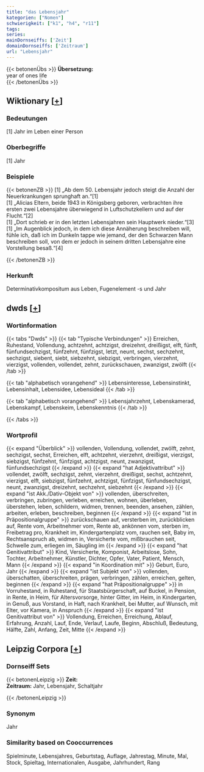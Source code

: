 ```yaml
---
title: "das Lebensjahr"
kategorien: ["Nomen"]
schwierigkeit: ["k1", "h4", "r11"]
tags:
series:
mainDornseiffs: ['Zeit']
domainDornseiffs: ['Zeitraum']
url: "Lebensjahr"
---
```


{{< betonenÜbs >}}
**Übersetzung:**  
year of ones life  
{{< /betonenÜbs >}}

## Wiktionary [[+](https://de.wiktionary.org/wiki/Lebensjahr)]

### Bedeutungen
[1] Jahr im Leben einer Person  

### Oberbegriffe
[1] Jahr  

### Beispiele
{{< betonenZB >}}
[1] „Ab dem 50. Lebensjahr jedoch steigt die Anzahl der Neuerkrankungen sprunghaft an.“[1]  
[1] „Alicias Eltern, beide 1943 in Königsberg geboren, verbrachten ihre ersten zwei Lebensjahre überwiegend in Luftschutzkellern und auf der Flucht.“[2]  
[1] „Dort schrieb er in den letzten Lebensjahren sein Hauptwerk nieder.“[3]  
[1] „Im Augenblick jedoch, in dem ich diese Annäherung beschreiben will, fühle ich, daß ich im Dunkeln tappe wie jemand, der den Schwarzen Mann beschreiben soll, von dem er jedoch in seinem dritten Lebensjahre eine Vorstellung besaß.“[4]  

{{< /betonenZB >}}
### Herkunft
Determinativkompositum aus Leben, Fugenelement -s und Jahr  



## dwds [[+](https://www.dwds.de/wb/Lebensjahr)]

### Wortinformation
{{< tabs "Dwds" >}}
{{< tab "Typische Verbindungen" >}}
Erreichen, Ruhestand, Vollendung, achtzehnt, achtzigst, dreizehnt, dreißigst, elft, fünft, fünfundsechzigst, fünfzehnt, fünfzigst, letzt, neunt, sechst, sechzehnt, sechzigst, siebent, siebt, siebzehnt, siebzigst, verbringen, vierzehnt, vierzigst, vollenden, vollendet, zehnt, zurückschauen, zwanzigst, zwölft
{{< /tab >}}

{{< tab "alphabetisch vorangehend" >}}
Lebensinteresse, Lebensinstinkt, Lebensinhalt, Lebensidee, Lebensideal
{{< /tab >}}

{{< tab "alphabetisch vorangehend" >}}
Lebensjahrzehnt, Lebenskamerad, Lebenskampf, Lebenskeim, Lebenskenntnis
{{< /tab >}}

{{< /tabs >}}

### Wortprofil
{{< expand "Überblick" >}} vollenden, Vollendung, vollendet, zwölft, zehnt, sechzigst, sechst, Erreichen, elft, achtzehnt, vierzehnt, dreißigst, vierzigst, siebzigst, fünfzehnt, fünfzigst, achtzigst, neunt, zwanzigst, fünfundsechzigst {{< /expand >}}
{{< expand "hat Adjektivattribut" >}} vollendet, zwölft, sechzigst, zehnt, vierzehnt, dreißigst, sechst, achtzehnt, vierzigst, elft, siebzigst, fünfzehnt, achtzigst, fünfzigst, fünfundsechzigst, neunt, zwanzigst, dreizehnt, sechzehnt, siebzehnt {{< /expand >}}
{{< expand "ist Akk./Dativ-Objekt von" >}} vollenden, überschreiten, verbringen, zubringen, verleben, erreichen, wohnen, überleben, überstehen, leben, schildern, widmen, trennen, beenden, ansehen, zählen, arbeiten, erleben, beschreiben, beginnen {{< /expand >}}
{{< expand "ist in Präpositionalgruppe" >}} zurückschauen auf, versterben im, zurückblicken auf, Rente vom, Arbeitnehmer vom, Rente ab, ankönnen vom, sterben im, Freibetrag pro, Krankheit im, Kindergartenplatz vom, rauchen seit, Baby im, Rechtsanspruch ab, widmen in, Versicherte vom, mißbrauchen seit, Schwelle zum, erliegen im, Säugling im {{< /expand >}}
{{< expand "hat Genitivattribut" >}} Kind, Versicherte, Komponist, Arbeitslose, Sohn, Tochter, Arbeitnehmer, Künstler, Dichter, Opfer, Vater, Patient, Mensch, Mann {{< /expand >}}
{{< expand "in Koordination mit" >}} Geburt, Euro, Jahr {{< /expand >}}
{{< expand "ist Subjekt von" >}} vollenden, überschatten, überschreiten, prägen, verbringen, zählen, erreichen, gelten, beginnen {{< /expand >}}
{{< expand "hat Präpositionalgruppe" >}} in Vorruhestand, in Ruhestand, für Staatsbürgerschaft, auf Buckel, in Pension, in Rente, in Heim, für Altersvorsorge, hinter Gitter, im Heim, in Kindergarten, in Genuß, aus Vorstand, in Haft, nach Krankheit, bei Mutter, auf Wunsch, mit Elter, vor Kamera, in Anspruch {{< /expand >}}
{{< expand "ist Genitivattribut von" >}} Vollendung, Erreichen, Erreichung, Ablauf, Erfahrung, Anzahl, Lauf, Ende, Verlauf, Laufe, Beginn, Abschluß, Bedeutung, Hälfte, Zahl, Anfang, Zeit, Mitte {{< /expand >}}

## Leipzig Corpora [[+](https://corpora.uni-leipzig.de/en/res?word=Lebensjahr&corpusId=deu_newscrawl-public_2018)]

### Dornseiff Sets
{{< betonenLeipzig >}}
**Zeit:**  
**Zeitraum:** Jahr, Lebensjahr, Schaltjahr  

{{< /betonenLeipzig >}}

### Synonym
Jahr


### Similarity based on Cooccurrences
Spielminute, Lebensjahres, Geburtstag, Auflage, Jahrestag, Minute, Mal, Stock, Spieltag, Internationalen, Ausgabe, Jahrhundert, Rang

